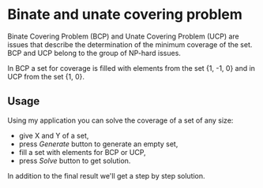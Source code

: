 # Binate and unate covering problem
Binate Covering Problem (BCP) and Unate Covering Problem (UCP) are issues that describe the determination of the minimum coverage of the set. BCP and UCP belong to the group of NP-hard issues.

In BCP a set for coverage is filled with elements from the set {1, -1, 0} and in UCP from the set {1, 0}.

## Usage
Using my application you can solve the coverage of a set of any size:
* give X and Y of a set,
* press *Generate* button to generate an empty set,
* fill a set with elements for BCP or UCP,
* press *Solve* button to get solution.

In addition to the final result we'll get a step by step solution.
